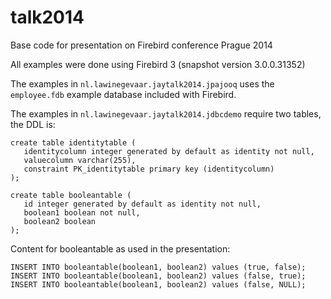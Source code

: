 talk2014
========

Base code for presentation on Firebird conference Prague 2014

All examples were done using Firebird 3 (snapshot version 3.0.0.31352)

The examples in `nl.lawinegevaar.jaytalk2014.jpajooq` uses the `employee.fdb` example database included with Firebird.

The examples in `nl.lawinegevaar.jaytalk2014.jdbcdemo` require two tables, the DDL is:

    create table identitytable (
       identitycolumn integer generated by default as identity not null,
       valuecolumn varchar(255),
       constraint PK_identitytable primary key (identitycolumn)
    );
    
    create table booleantable (
       id integer generated by default as identity not null,
       boolean1 boolean not null,
       boolean2 boolean
    );

Content for booleantable as used in the presentation:

    INSERT INTO booleantable(boolean1, boolean2) values (true, false);
    INSERT INTO booleantable(boolean1, boolean2) values (false, true);
    INSERT INTO booleantable(boolean1, boolean2) values (false, NULL);

